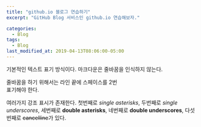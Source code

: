 ```yaml
---
title: "github.io 블로그 연습하기"
excerpt: "GitHub Blog 서비스인 github.io 연습해보자."

categories:
  - Blog
tags:
  - Blog
last_modified_at: 2019-04-13T08:06:00-05:00
---
```


기본적인 텍스트 표기 방식이다.
마크다운은 줄바꿈을 인식하지 않는다.

줄바꿈을 하기 위해서는 라인 끝에 스페이스를 2번  
표기해야 한다.

여러가지 강조 표시가 존재한다. 첫번째로 _single asterisks_,
두번째로 _single underscores_, 세번째로 **double asterisks**,
네번째로 **double underscores**, 다섯번째로 ~~cancelline~~가 있다.
